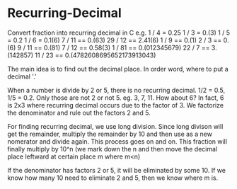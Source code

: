 # Recurring-Decimal
Convert fraction into recurring decimal in C
e.g.
1 / 4 = 0.25
1 / 3 = 0.(3)
1 / 5 = 0.2
1 / 6 = 0.1(6)
7 / 11 == 0.(63)
29 / 12 == 2.41(6)
1 / 9 == 0.(1)
2 / 3 == 0.(6)
9 / 11 == 0.(81)
7 / 12 == 0.58(3)
1 / 81 == 0.(012345679)
22 / 7 == 3.(142857)
11 / 23 == 0.(4782608695652173913043)


The main idea is to find out the decimal place. In order word, where to put a decimal '.'

When a number is divide by 2 or 5, there is no recurring decimal. 1/2 = 0.5, 1/5 = 0.2. Only those are not 2 or not 5. eg. 3, 7, 11. How about 6? In fact, 6 is 2x3 where recurring decimal occurs due to the factor of 3. We factorize the denominator and rule out the factors 2 and 5.

For finding recurring decimal, we use long division. Since long divison will get the remainder, multiply the remainder by 10 and then use as a new nomerator and divide again. This process goes on and on. This fraction will finally multiply by 10^n (we mark down the n and then move the decimal place leftward at certain place m where m<n)

If the denominator has factors 2 or 5, it will be eliminated by some 10. If we know how many 10 need to eliminate 2 and 5, then we know where m is. 
